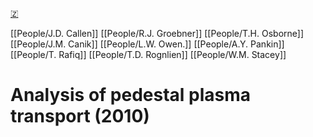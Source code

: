 [🇿](zotero://select/groups/5372906/items/S4BPZBSA)

[[People/J.D. Callen]] [[People/R.J. Groebner]] [[People/T.H. Osborne]] [[People/J.M. Canik]] [[People/L.W. Owen.]] [[People/A.Y. Pankin]] [[People/T. Rafiq]] [[People/T.D. Rognlien]] [[People/W.M. Stacey]] 
# Analysis of pedestal plasma transport (2010)

